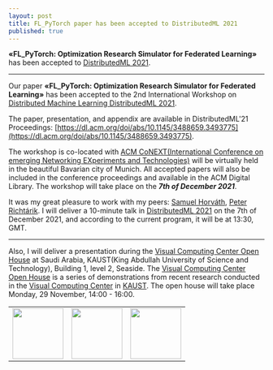 ```yaml
---
layout: post
title: FL_PyTorch paper has been accepted to DistributedML 2021
published: true
---
```


**«FL_PyTorch: Optimization Research Simulator for Federated Learning»** has been accepted to [DistributedML 2021](https://distributedml.org/).

---

Our paper **«FL_PyTorch: Optimization Research Simulator for Federated Learning»** has been accepted to the 2nd International Workshop on [Distributed Machine Learning DistributedML 2021](https://distributedml.org/). 

The paper, presentation, and appendix are available in DistributedML'21 Proceedings: [https://dl.acm.org/doi/abs/10.1145/3488659.3493775](https://dl.acm.org/doi/abs/10.1145/3488659.3493775).

The workshop is co-located with [ACM CoNEXT(International Conference on emerging Networking EXperiments and Technologies)](https://conferences2.sigcomm.org/co-next/2021) 
will be virtually held in the beautiful Bavarian city of Munich. 
All accepted papers will also be included in the conference proceedings and available in the ACM Digital Library. 
The workshop will take place on the ***7th of December 2021***.

It was my great pleasure to work with my peers: [Samuel Horváth](https://samuelhorvath.github.io/), [Peter Richtárik](https://richtarik.org/). I will deliver a 10-minute talk in [DistributedML 2021](https://distributedml.org/program/) on the 7th of December 2021, and according to the current program, it will be at 13:30, GMT.

---

Also, I will deliver a presentation during the [Visual Computing Center Open House](https://cemse.kaust.edu.sa/vcc/vcc-open-house-2021) at Saudi Arabia, KAUST(King Abdullah University of Science and Technology), Building 1, level 2, Seaside.
The [Visual Computing Center Open House](https://cemse.kaust.edu.sa/vcc/vcc-open-house-2021) is a series of demonstrations from recent research conducted in the [Visual Computing Center](https://cemse.kaust.edu.sa/vcc) in [KAUST](https://kaust.edu.sa/).
The open house will take place Monday, 29 November, 14:00 - 16:00.


<table>
<tr>

<td> <img height="100px" src="https://burlachenkok.github.io/materials/acm-logo.png"/> </td>
<td> <img height="100px" src="https://burlachenkok.github.io/materials/clean-logo-white-background-small.png"/> </td>
<td> <img height="100px" src="https://burlachenkok.github.io/materials/KAUST-logo.png"/> </td> 

</tr>
</table>
